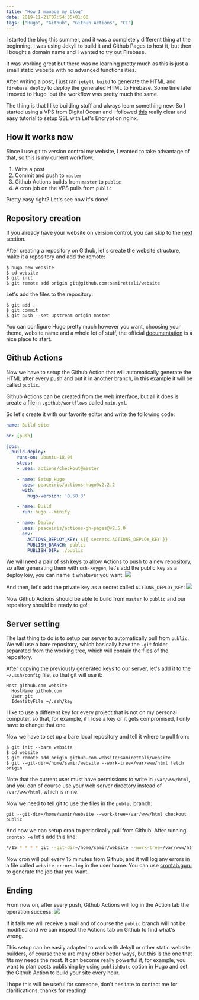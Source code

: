 ```yaml
---
title: "How I manage my blog"
date: 2019-11-21T07:54:35+01:00
tags: ["Hugo", "Github", "Github Actions", "CI"]
---
```


I started the blog this summer, and it was a completely different thing at the
beginning. I was using Jekyll to build it and Github Pages to host it, but then
I bought a domain name and I wanted to try out Firebase.  

It was working great but there was no learning pretty much as this is just a
small static website with no advanced functionalities.  

After writing a post, I just ran `jekyll build` to generate the HTML and
`firebase deploy` to deploy the generated HTML to Firebase. Some time later I
moved to Hugo, but the workflow was pretty much the same.

The thing is that I like building stuff and always learn something new. So I
started using a VPS from Digital Ocean and I followed
[this](https://www.digitalocean.com/community/tutorials/how-to-secure-nginx-with-let-s-encrypt-on-ubuntu-18-04)
really clear and easy tutorial to setup SSL with Let's Encrypt on nginx.

## How it works now
Since I use git to version control my website, I wanted to take advantage of
that, so this is my current workflow:

1. Write a post
2. Commit and push to `master`
3. Github Actions builds from `master` to `public`
4. A cron job on the VPS pulls from `public`

Pretty easy right? Let's see how it's done!

## Repository creation
If you already have your website on version control, you can skip to the
[next](#github-actions) section.

After creating a repository on Github, let's create the website structure, make
it a repository and add the remote:
```
$ hugo new website
$ cd website
$ git init
$ git remote add origin git@github.com:samirettali/website
```

Let's add the files to the repository:
```
$ git add .
$ git commit
$ git push --set-upstream origin master
```

You can configure Hugo pretty much however you want, choosing your theme,
website name and a whole lot of stuff, the official
[documentation](https://gohugo.io/getting-started/quick-start/#site-configuration)
is a nice place to start.


## Github Actions
Now we have to setup the Github Action that will automatically generate the HTML
after every push and put it in another branch, in this example it will be called
`public`.

Github Actions can be created from the web interface, but all it does is create
a file in `.github/workflows` called `main.yml`.

So let's create it with our favorite editor and write the following code:

```yaml
name: Build site

on: [push]

jobs:
  build-deploy:
    runs-on: ubuntu-18.04
    steps:
    - uses: actions/checkout@master

    - name: Setup Hugo
      uses: peaceiris/actions-hugo@v2.2.2
      with:
        hugo-version: '0.58.3'

    - name: Build
      run: hugo --minify

    - name: Deploy
      uses: peaceiris/actions-gh-pages@v2.5.0
      env:
        ACTIONS_DEPLOY_KEY: ${{ secrets.ACTIONS_DEPLOY_KEY }}
        PUBLISH_BRANCH: public
        PUBLISH_DIR: ./public
```

We will need a pair of ssh keys to allow Actions to push to a new repository, so
after generating them with `ssh-keygen`, let's add the public key as a deploy
key, you can name it whatever you want:
![](/images/hosting/deploy-key.png)

And then, let's add the private key as a secret called `ACTIONS_DEPLOY_KEY`:
![](/images/hosting/secret-key.png)

Now Github Actions should be able to build from `master` to `public` and our
repository should be ready to go!

## Server setting
The last thing to do is to setup our server to automatically pull from `public`.
We will use a bare repository, which basically have the `.git` folder separated
from the working tree, which will contain the files of the repository.

After copying the previously generated keys to our server, let's add it to the
`~/.ssh/config` file, so that git will use it:
```
Host github.com-website
  HostName github.com
  User git
  IdentityFile ~/.ssh/key
```
I like to use a different key for every project that is not on my personal
computer, so that, for example, if I lose a key or it gets compromised, I only
have to change that one.

Now we have to set up a bare local repository and tell it where to pull from:
```
$ git init --bare website
$ cd website
$ git remote add origin github.com-website:samirettali/website
$ git --git-dir=/home/samir/website --work-tree=/var/www/html fetch origin
```

Note that the current user must have permissions to write in `/var/www/html`,
and you can of course use your web server directory instead of `/var/www/html`,
which is mine.

Now we need to tell git to use the files in the `public` branch:
```
git --git-dir=/home/samir/website --work-tree=/var/www/html checkout public
```

And now we can setup cron to periodically pull from Github. After running
`crontab -e` let's add this line:
```bash
*/15 * * * * git --git-dir=/home/samir/website --work-tree=/var/www/html pull 2>>/home/samir/website-errors.log
```

Now cron will pull every 15 minutes from Github, and it will log any errors in a
file called `website-errors.log` in the user home. You can use
[crontab.guru](https://crontab.guru/) to generate the job that you want.

## Ending
From now on, after every push, Github Actions will log in the Action tab the
operation success:
![](/images/hosting/action.png)

If it fails we will receive a mail and of course the `public` branch will not be
modified and we can inspect the Actions tab on Github to find what's wrong.

This setup can be easily adapted to work with Jekyll or other static website
builders, of course there are many other better ways, but this is the one that
fits my needs the most. It can become really powerful if, for example, you want
to plan posts publishing by using `publishDate` option in Hugo and set the
Github Action to build your site every hour.

I hope this will be useful for someone, don't hesitate to contact me for
clarifications, thanks for reading!
